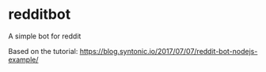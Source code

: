 # redditbot
A simple bot for reddit

Based on the tutorial: https://blog.syntonic.io/2017/07/07/reddit-bot-nodejs-example/